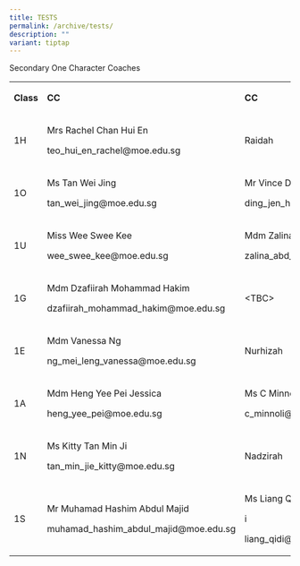 ```yaml
---
title: TESTS
permalink: /archive/tests/
description: ""
variant: tiptap
---
```

<p>Secondary One Character Coaches</p><table><tbody><tr><td rowspan="1" colspan="1"><p><strong>Class</strong></p></td><td rowspan="1" colspan="1"><p><strong>CC</strong></p></td><td rowspan="1" colspan="1"><p><strong>CC</strong></p></td></tr><tr><td rowspan="1" colspan="1"><p>1H</p></td><td rowspan="1" colspan="1"><p>Mrs Rachel Chan Hui En</p><p><a rel="noopener noreferrer nofollow" target="_blank">teo_hui_en_rachel@moe.edu.sg</a></p></td><td rowspan="1" colspan="1"><p>Raidah</p></td></tr><tr><td rowspan="1" colspan="1"><p>1O</p></td><td rowspan="1" colspan="1"><p>Ms Tan Wei Jing</p><p><a rel="noopener noreferrer nofollow" target="_blank">tan_wei_jing@moe.edu.sg</a></p></td><td rowspan="1" colspan="1"><p>Mr Vince Ding</p><p><a rel="noopener noreferrer nofollow" target="_blank">ding_jen_han@moe.edu.sg</a></p></td></tr><tr><td rowspan="1" colspan="1"><p>1U</p></td><td rowspan="1" colspan="1"><p>Miss Wee Swee Kee</p><p><a rel="noopener noreferrer nofollow" target="_blank">wee_swee_kee@moe.edu.sg</a></p></td><td rowspan="1" colspan="1"><p>Mdm Zalina Bte Abdul Jalil</p><p><a rel="noopener noreferrer nofollow" target="_blank">zalina_abd_jalil@moe.edu.sg</a></p></td></tr><tr><td rowspan="1" colspan="1"><p>1G</p></td><td rowspan="1" colspan="1"><p>Mdm Dzafiirah Mohammad Hakim</p><p><a rel="noopener noreferrer nofollow" target="_blank">dzafiirah_mohammad_hakim@moe.edu.sg</a></p></td><td rowspan="1" colspan="1"><p>&lt;TBC&gt;</p></td></tr><tr><td rowspan="1" colspan="1"><p>1E</p></td><td rowspan="1" colspan="1"><p>Mdm Vanessa Ng</p><p><a rel="noopener noreferrer nofollow" target="_blank">ng_mei_leng_vanessa@moe.edu.sg</a></p></td><td rowspan="1" colspan="1"><p>Nurhizah</p></td></tr><tr><td rowspan="1" colspan="1"><p>1A</p></td><td rowspan="1" colspan="1"><p>Mdm Heng Yee Pei Jessica</p><p><a rel="noopener noreferrer nofollow" target="_blank">heng_yee_pei@moe.edu.sg</a></p></td><td rowspan="1" colspan="1"><p>Ms C Minnoli</p><p><a rel="noopener noreferrer nofollow" target="_blank">c_minnoli@moe.edu.sg</a></p></td></tr><tr><td rowspan="1" colspan="1"><p>1N</p></td><td rowspan="1" colspan="1"><p>Ms Kitty Tan Min Ji</p><p><a rel="noopener noreferrer nofollow" target="_blank">tan_min_jie_kitty@moe.edu.sg</a></p></td><td rowspan="1" colspan="1"><p>Nadzirah</p></td></tr><tr><td rowspan="1" colspan="1"><p>1S</p></td><td rowspan="1" colspan="1"><p>Mr Muhamad Hashim Abdul Majid</p><p><a rel="noopener noreferrer nofollow" target="_blank">muhamad_hashim_abdul_majid@moe.edu.sg</a></p></td><td rowspan="1" colspan="1"><p>Ms Liang Qid</p><p>i</p><p><a rel="noopener noreferrer nofollow" target="_blank">liang_qidi@moe.edu.sg</a></p></td></tr></tbody></table><p></p>